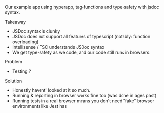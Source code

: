 Our example app using hyperapp, tag-functions and type-safety with jsdoc syntax.

Takeaway

- JSDoc syntax is clunky
- JSDoc does not support all features of typescript (notably: function overloading)
- Intellisense / TSC understands JSDoc syntax
- We get type-safety as we code, and our code still runs in browsers.

Problem

- Testing ?

Solution

- Honestly havent' looked at it so much.
- Running & reporting in browser works fine too (was done in ages past)
- Running tests in a real browser means you don't need "fake" browser environments like Jest has
